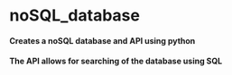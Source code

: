 # noSQL_database
#### Creates a noSQL database and API using python 
#### The API allows for searching of the database using SQL
